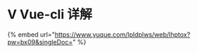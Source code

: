 # V Vue-cli 详解









{% embed url="https://www.yuque.com/lpldplws/web/lhptox?pw=bx09&singleDoc=" %}

